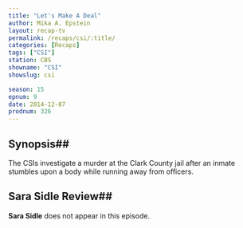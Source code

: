 ```yaml
---
title: "Let's Make A Deal"
author: Mika A. Epstein
layout: recap-tv
permalink: /recaps/csi/:title/
categories: [Recaps]
tags: ["CSI"]
station: CBS
showname: "CSI"
showslug: csi

season: 15  
epnum: 9  
date: 2014-12-07
prodnum: 326  
---
```


## Synopsis## 

The CSIs investigate a murder at the Clark County jail after an inmate stumbles upon a body while running away from officers.

## Sara Sidle Review## 

**Sara Sidle** does not appear in this episode.

